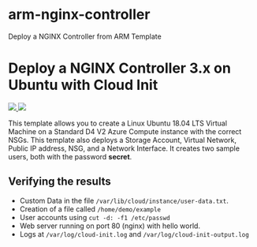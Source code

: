 # arm-nginx-controller
Deploy a NGINX Controller from ARM Template

# Deploy a NGINX Controller 3.x on Ubuntu with Cloud Init

<a href="https://portal.azure.com/#create/Microsoft.Template/uri/https%3A%2F%2Fraw.githubusercontent.com%2Ffchmainy%2Farm-nginx-controller%2Fmain%2Fazuredeploy.json" target="_blank">
    <img src="http://azuredeploy.net/deploybutton.png"/>
</a>
<a href="http://armviz.io/#/?load=hhttps%3A%2F%2Fraw.githubusercontent.com%2Ffchmainy%2Farm-nginx-controller%2Fmain%2Fazuredeploy.json" target="_blank">
    <img src="http://armviz.io/visualizebutton.png"/>
</a>

This template allows you to create a Linux Ubuntu 18.04 LTS Virtual Machine on a Standard D4 V2 Azure Compute instance with the correct NSGs. This template also deploys a Storage Account, Virtual Network, Public IP address, NSG, and a Network Interface. It creates two sample users, both with the password **secret**.

## Verifying the results
- Custom Data in the file `/var/lib/cloud/instance/user-data.txt`.
- Creation of a file called `/home/demo/example`
- User accounts using `cut -d: -f1 /etc/passwd`
- Web server running on port 80 (nginx) with hello world.
- Logs at `/var/log/cloud-init.log` and `/var/log/cloud-init-output.log`